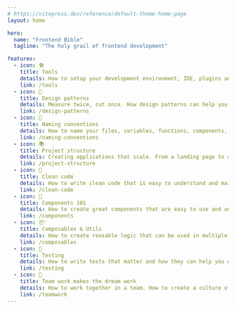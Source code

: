 ```yaml
---
# https://vitepress.dev/reference/default-theme-home-page
layout: home

hero:
  name: "Frontend Bible"
  tagline: "The holy grail of frontend development"

features:
  - icon: 🛠
    title: Tools
    details: How to setup your development environment, IDE, plugins and more.
    link: /tools
  - icon: 🧬
    title: Design patterns
    details: Measure twice, cut once. How design patterns can help you create better code.
    link: /design-patterns
  - icon: 📝
    title: Naming conventions
    details: How to name your files, variables, functions, components, ...
    link: /naming-conventions
  - icon: 📚
    title: Project structure
    details: Creating applications that scale. From a landing page to a full Saas platform.
    link: /project-structure
  - icon: 🧹
    title: Clean code
    details: How to write clean code that is easy to understand and maintain.
    link: /clean-code
  - icon: 🧩
    title: Components 101
    details: How to create great components that are easy to use and understand
    link: /components
  - icon: 📦
    title: Composables & Utils
    details: How to create reusable logic that can be used in multiple components.
    link: /composables
  - icon: 🧪
    title: Testing
    details: How to write tests that matter and how they can help you write better code.
    link: /testing
  - icon: 🤝
    title: Team work makes the dream work
    details: How to work together in a team. How to create a culture of sharing knowledge and best practices.
    link: /teamwork
---
```

